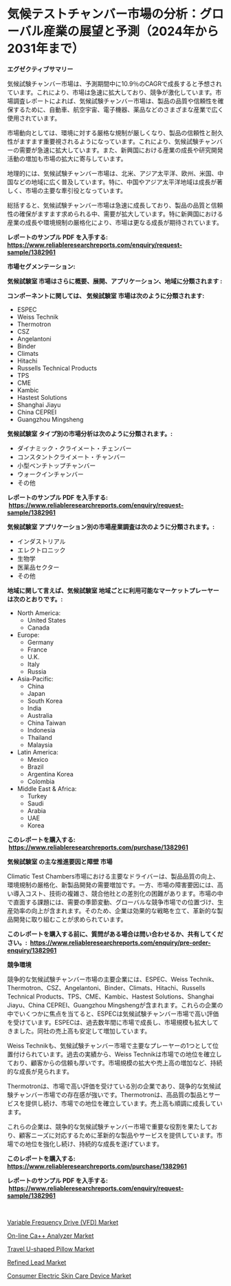 <p><h1>気候テストチャンバー市場の分析：グローバル産業の展望と予測（2024年から2031年まで）</h1></p><p><strong>エグゼクティブサマリー</strong></p>
<p><p>気候試験チャンバー市場は、予測期間中に10.9％のCAGRで成長すると予想されています。これにより、市場は急速に拡大しており、競争が激化しています。市場調査レポートによれば、気候試験チャンバー市場は、製品の品質や信頼性を確保するために、自動車、航空宇宙、電子機器、薬品などのさまざまな産業で広く使用されています。</p><p>市場動向としては、環境に対する厳格な規制が厳しくなり、製品の信頼性と耐久性がますます重要視されるようになっています。これにより、気候試験チャンバーの需要が急速に拡大しています。また、新興国における産業の成長や研究開発活動の増加も市場の拡大に寄与しています。</p><p>地理的には、気候試験チャンバー市場は、北米、アジア太平洋、欧州、米国、中国などの地域に広く普及しています。特に、中国やアジア太平洋地域は成長が著しく、市場の主要な牽引役となっています。</p><p>総括すると、気候試験チャンバー市場は急速に成長しており、製品の品質と信頼性の確保がますます求められる中、需要が拡大しています。特に新興国における産業の成長や環境規制の厳格化により、市場は更なる成長が期待されています。</p></p>
<p><strong>レポートのサンプル PDF を入手する: <a href="https://www.reliableresearchreports.com/enquiry/request-sample/1382961">https://www.reliableresearchreports.com/enquiry/request-sample/1382961</a></strong></p>
<p><strong>市場セグメンテーション:</strong></p>
<p><strong> 気候試験室 市場はさらに概要、展開、アプリケーション、地域に分類されます :</strong></p>
<p><strong>コンポーネントに関しては、 気候試験室 市場は次のように分類されます: &nbsp;</strong></p>
<p><ul><li>ESPEC</li><li>Weiss Technik</li><li>Thermotron</li><li>CSZ</li><li>Angelantoni</li><li>Binder</li><li>Climats</li><li>Hitachi</li><li>Russells Technical Products</li><li>TPS</li><li>CME</li><li>Kambic</li><li>Hastest Solutions</li><li>Shanghai Jiayu</li><li>China CEPREI</li><li>Guangzhou Mingsheng</li></ul></p>
<p><strong> 気候試験室 タイプ別の市場分析は次のように分類されます。:</strong></p>
<p><ul><li>ダイナミック・クライメート・チェンバー</li><li>コンスタントクライメート・チャンバー</li><li>小型ベンチトップチャンバー</li><li>ウォークインチャンバー</li><li>その他</li></ul></p>
<p><strong>レポートのサンプル PDF を入手する: &nbsp;<a href="https://www.reliableresearchreports.com/enquiry/request-sample/1382961">https://www.reliableresearchreports.com/enquiry/request-sample/1382961</a></strong></p>
<p><strong> 気候試験室 アプリケーション別の市場産業調査は次のように分類されます。:</strong></p>
<p><ul><li>インダストリアル</li><li>エレクトロニック</li><li>生物学</li><li>医薬品セクター</li><li>その他</li></ul></p>
<p><strong>地域に関して言えば、気候試験室 地域ごとに利用可能なマーケットプレーヤーは次のとおりです。:</strong></p>
<p><ul>
    <li>
        North America:
        <ul>
            <li>United States</li>
            <li>Canada</li>
        </ul>
    </li>
    <li>
        Europe:
        <ul>
            <li>Germany</li>
            <li>France</li>
            <li>U.K.</li>
            <li>Italy</li>
            <li>Russia</li>
        </ul>
    </li>
    <li>
        Asia-Pacific:
        <ul>
            <li>China</li>
            <li>Japan</li>
            <li>South Korea</li>
            <li>India</li>
            <li>Australia</li>
            <li>China Taiwan</li>
            <li>Indonesia</li>
            <li>Thailand</li>
            <li>Malaysia</li>
        </ul>
    </li>
    <li>
        Latin America:
        <ul>
            <li>Mexico</li>
            <li>Brazil</li>
            <li>Argentina Korea</li>
            <li>Colombia</li>
        </ul>
    </li>
    <li>
        Middle East & Africa:
        <ul>
            <li>Turkey</li>
            <li>Saudi</li>
            <li>Arabia</li>
            <li>UAE</li>
            <li>Korea</li>
        </ul>
    </li>
    </ul></p>
<p><strong>このレポートを購入する: &nbsp;<a href="https://www.reliableresearchreports.com/purchase/1382961">https://www.reliableresearchreports.com/purchase/1382961</a></strong></p>
<p><strong>気候試験室 の主な推進要因と障壁 市場</strong></p>
<p><p>Climatic Test Chambers市場における主要なドライバーは、製品品質の向上、環境規制の厳格化、新製品開発の需要増加です。一方、市場の障害要因には、高い導入コスト、技術の複雑さ、競合他社との差別化の困難があります。市場の中で直面する課題には、需要の季節変動、グローバルな競争市場での位置づけ、生産効率の向上が含まれます。そのため、企業は効果的な戦略を立て、革新的な製品開発に取り組むことが求められています。</p></p>
<p><strong>このレポートを購入する前に、質問がある場合は問い合わせるか、共有してください。:&nbsp; <a href="https://www.reliableresearchreports.com/enquiry/pre-order-enquiry/1382961">https://www.reliableresearchreports.com/enquiry/pre-order-enquiry/1382961</a></strong></p>
<p><strong>競争環境</strong></p>
<p><p>競争的な気候試験チャンバー市場の主要企業には、ESPEC、Weiss Technik、Thermotron、CSZ、Angelantoni、Binder、Climats、Hitachi、Russells Technical Products、TPS、CME、Kambic、Hastest Solutions、Shanghai Jiayu、China CEPREI、Guangzhou Mingshengが含まれます。これらの企業の中でいくつかに焦点を当てると、ESPECは気候試験チャンバー市場で高い評価を受けています。ESPECは、過去数年間に市場で成長し、市場規模も拡大してきました。同社の売上高も安定して増加しています。</p><p>Weiss Technikも、気候試験チャンバー市場で主要なプレーヤーの1つとして位置付けられています。過去の実績から、Weiss Technikは市場での地位を確立しており、顧客からの信頼も厚いです。市場規模の拡大や売上高の増加など、持続的な成長が見られます。</p><p>Thermotronは、市場で高い評価を受けている別の企業であり、競争的な気候試験チャンバー市場での存在感が強いです。Thermotronは、高品質の製品とサービスを提供し続け、市場での地位を確立しています。売上高も順調に成長しています。</p><p>これらの企業は、競争的な気候試験チャンバー市場で重要な役割を果たしており、顧客ニーズに対応するために革新的な製品やサービスを提供しています。市場での地位を強化し続け、持続的な成長を遂げています。</p></p>
<p><strong>このレポートを購入する: &nbsp; <a href="https://www.reliableresearchreports.com/purchase/1382961">https://www.reliableresearchreports.com/purchase/1382961</a></strong></p>
<p><strong>レポートのサンプル PDF を入手する: &nbsp;<a href="https://www.reliableresearchreports.com/enquiry/request-sample/1382961">https://www.reliableresearchreports.com/enquiry/request-sample/1382961</a></strong><strong></strong></p>
<p>&nbsp;</p>
<p><p><a href="https://github.com/CliffMedina6/Market-Research-Report-List-3/blob/main/variable-frequency-drive-vfd-market.md">Variable Frequency Drive (VFD) Market</a></p><p><a href="https://issuu.com/reportprime-2/docs/on-line-ca-analyzer-market-size-2030.pptx">On-line Ca++ Analyzer Market</a></p><p><a href="https://view.publitas.com/reportprime-1/travel-u-shaped-pillow-market-challenges-opportunities-and-growth-drivers-and-major-market-players-forecasted-for-period-from-2024-2031/">Travel U-shaped Pillow Market</a></p><p><a href="https://carnation-joke-41f.notion.site/Refined-Lead-Market-with-the-goal-of-estimating-the-market-size-and-future-growth-potential-of-vario-222be9060b2c4d5ab3050add83e51afb">Refined Lead Market</a></p><p><a href="https://view.publitas.com/reportprime-1/consumer-electric-skin-care-device-market-research-report-the-key-to-successful-business-strategy-forecasted-for-period-from-2024-2031/">Consumer Electric Skin Care Device Market</a></p></p>